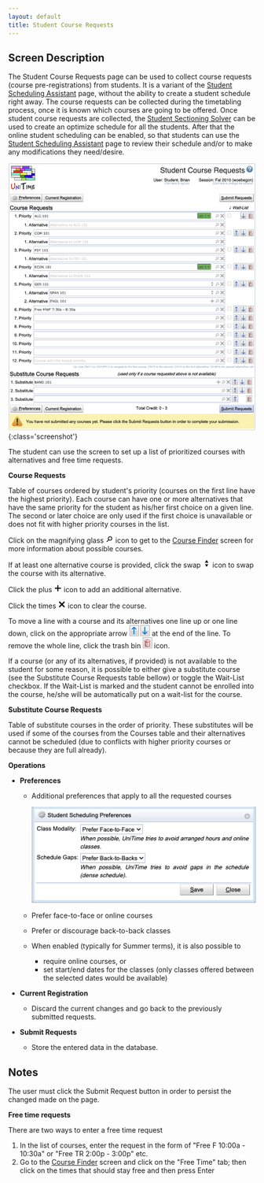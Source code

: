 ```yaml
---
layout: default
title: Student Course Requests
---
```



## Screen Description

The Student Course Requests page can be used to collect course requests (course pre-registrations) from students. It is a variant of the [Student Scheduling Assistant](student-scheduling-assistant) page, without the ability to create a student schedule right away. The course requests can be collected during the timetabling process, once it is known which courses are going to be offered. Once student course requests are collected, the [Student Sectioning Solver](student-scheduling-solver) can be used to create an optimize schedule for all the students. After that the online student scheduling can be enabled, so that students can use the [Student Scheduling Assistant](student-scheduling-assistant) page to review their schedule and/or to make any modifications they need/desire.

![Student Course Requests](images/student-course-requests-1.png){:class='screenshot'}

The student can use the screen to set up a list of prioritized courses with alternatives and free time requests.

**Course Requests**

Table of courses ordered by student's priority (courses on the first line have the highest priority). Each course can have one or more alternatives that have the same priority for the student as his/her first choice on a given line. The second or later choice are only used if the first choice is unavailable or does not fit with higher priority courses in the list.

Click on the magnifying glass ![Course Finder](images/icon-finder.png) icon to get to the [Course Finder](student-course-finder) screen for more information about possible courses.

If at least one alternative course is provided, click the swap ![Course Swap](images/icon-swap.png) icon to swap the course with its alternative.

Click the plus ![Add](images/icon-filter-add.png) icon to add an additional alternative.

Click the times ![Clear](images/icon-filter-clear.png) icon to clear the course.

To move a line with a course and its alternatives one line up or one line down, click on the appropriate arrow ![Up](images/icon-button-up.png) ![Down](images/icon-button-down.png) at the end of the line. To remove the whole line, click the trash bin ![Delete](images/icon-button-delete.png) icon.

If a course (or any of its alternatives, if provided) is not available to the student for some reason, it is possible to either give a substitute course (see the Substitute Course Requests table bellow) or toggle the Wait-List checkbox. If the Wait-List is marked and the student cannot be enrolled into the course, he/she will be automatically put on a wait-list for the course.

**Substitute Course Requests**

Table of substitute courses in the order of priority. These substitutes will be used if some of the courses from the Courses table and their alternatives cannot be scheduled (due to conflicts with higher priority courses or because they are full already).

**Operations**

* **Preferences**
	* Additional preferences that apply to all the requested courses

		![Student Scheduling Assistant](images/student-scheduling-assistant-5.png)

	* Prefer face-to-face or online courses
	* Prefer or discourage back-to-back classes
	* When enabled (typically for Summer terms), it is also possible to
		* require online courses, or
		* set start/end dates for the classes (only classes offered between the selected dates would be available)

* **Current Registration**
	* Discard the current changes and go back to the previously submitted requests.

* **Submit Requests**
	* Store the entered data in the database.

## Notes

The user must click the Submit Request button in order to persist the changed made on the page.

**Free time requests**

There are two ways to enter a free time request

1. In the list of courses, enter the request in the form of "Free F 10:00a - 10:30a" or "Free TR 2:00p - 3:00p" etc.
2. Go to the [Course Finder](student-course-finder) screen and click on the "Free Time" tab; then click on the times that should stay free and then press Enter
